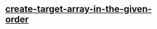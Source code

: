 # [create-target-array-in-the-given-order](https://leetcode-cn.com/problems/create-target-array-in-the-given-order)
